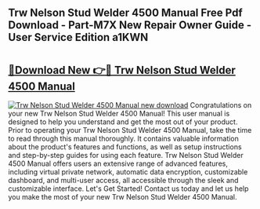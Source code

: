 ## Trw Nelson Stud Welder 4500 Manual Free Pdf Download - Part-M7X New Repair Owner Guide - User Service Edition a1KWN

# <h2><a href="http://bc78377.oget.top/?id=Trw+Nelson+Stud+Welder+4500+Manual">🔗Download New 👉🔴 Trw Nelson Stud Welder 4500 Manual</a></h2>

[![Trw Nelson Stud Welder 4500 Manual new download](https://i.imgur.com/5g1atiW.png)](http://bc78377.oget.top/?id=Trw+Nelson+Stud+Welder+4500+Manual)
Congratulations on your new Trw Nelson Stud Welder 4500 Manual! This user manual is designed to help you understand and get the most out of your product. Prior to operating your Trw Nelson Stud Welder 4500 Manual, take the time to read through this manual thoroughly. It contains valuable information about the product's features and functions, as well as setup instructions and step-by-step guides for using each feature. Trw Nelson Stud Welder 4500 Manual offers users an extensive range of advanced features, including virtual private network, automatic data encryption, customizable dashboard, and multi-user access, all accessible through the sleek and customizable interface. Let's Get Started! Contact us today and let us help you make the most of your new Trw Nelson Stud Welder 4500 Manual.
